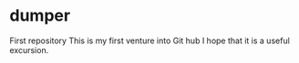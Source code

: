 # dumper
First repository
This is my first venture into Git hub I hope that it is a useful excursion.
